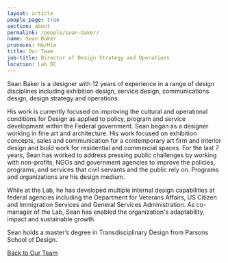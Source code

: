 ```yaml
---
layout: article
people_page: true
section: about
permalink: /people/sean-baker/
name: Sean Baker
pronouns: He/Him
title: Our Team
job-title: Director of Design Strategy and Operations
location: Lab DC
---
```


Sean Baker is a designer with 12 years of experience in a range of design disciplines including exhibition design, service design, communications design, design strategy and operations.

His work is currently focused on improving the cultural and operational conditions for Design as applied to policy, program and service development within the Federal government. Sean began as a designer working in fine art and architecture. His work focused on exhibition concepts, sales and communication for a contemporary art firm and interior design and build work for residential and commercial spaces. For the last 7 years, Sean has worked to address pressing public challenges by working with non-profits, NGOs and government agencies to improve the policies, programs, and services that civil servants and the public rely on. Programs and organizations are his design medium.

While at the Lab, he has developed multiple internal design capabilities at federal agencies including the Department for Veterans Affairs, US Citizen and Immigration Services and General Services Administration. As co-manager of the Lab, Sean has enabled the organization's adaptability, impact and sustainable growth.

Sean holds a master’s degree in Transdisciplinary Design from Parsons School of Design.

[Back to Our Team](../../about/meet/)

